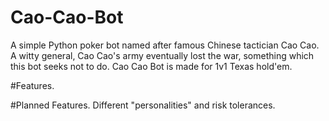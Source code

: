 # Cao-Cao-Bot
A simple Python poker bot named after famous Chinese tactician Cao Cao.  A witty general, Cao Cao's army eventually lost the war, something which this bot seeks not to do.  Cao Cao Bot is made for 1v1 Texas hold'em.

#Features.

#Planned Features.
Different "personalities" and risk tolerances.
